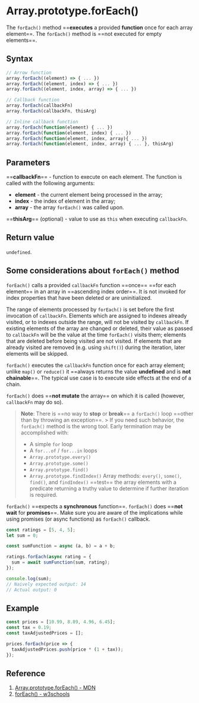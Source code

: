 # Array.prototype.forEach()

The `forEach()` method ==**executes** a provided **function** once for each array element==. The `forEach()` method is ==not executed for empty elements==.

## Syntax

```js
// Arrow function
array.forEach((element) => { ... })
array.forEach((element, index) => { ... })
array.forEach((element, index, array) => { ... })

// Callback function
array.forEach(callbackFn)
array.forEach(callbackFn, thisArg)

// Inline callback function
array.forEach(function(element) { ... })
array.forEach(function(element, index) { ... })
array.forEach(function(element, index, array){ ... })
array.forEach(function(element, index, array) { ... }, thisArg)
```

## Parameters

==**callbackFn**== - function to execute on each element. The function is called with the following arguments:

- **element** - the current element being processed in the array;
- **index** - the index of element in the array;
- **array** - the array `forEach()` was called upon.

==**thisArg**== (optional) - value to use as `this` when executing `callbackFn`.

## Return value

`undefined`.

## Some considerations about `forEach()` method

`forEach()` calls a provided `callbackFn` function ==once== ==for each element== in an array in ==ascending index order==. It is not invoked for index properties that have been deleted or are uninitialized.

The range of elements processed by `forEach()` is set before the first invocation of `callbackFn`. Elements which are assigned to indexes already visited, or to indexes outside the range, will not be visited by `callbackFn`. If existing elements of the array are changed or deleted, their value as passed to `callbackFn` will be the value at the time `forEach()` visits them; elements that are deleted before being visited are not visited. If elements that are already visited are removed (e.g. using `shift()`) during the iteration, later elements will be skipped.

`forEach()` executes the `callbackFn` function once for each array element; unlike `map()` or `reduce()` it ==always returns the value **undefined** and is **not chainable**==. The typical use case is to execute side effects at the end of a chain.

`forEach()` does ==**not mutate** the array== on which it is called (however, `callbackFn` may do so).

> **Note**: There is ==no way to **stop** or **break**== a `forEach()` loop ==other than by throwing an exception==. > If you need such behavior, the `forEach()` method is the wrong tool. Early termination may be accomplished with:
>
> - A simple `for` loop
> - A `for...of` / `for...in` loops
> - `Array.prototype.every()`
> - `Array.prototype.some()`
> - `Array.prototype.find()`
> - `Array.prototype.findIndex()`
>   Array methods: `every()`, `some()`, `find()`, and `findIndex()` ==test== the array elements with a predicate returning a truthy value to determine if further iteration is required.

`forEach()` ==expects a **synchronous** function==. `forEach()` does ==**not wait** for **promises**==. Make sure you are aware of the implications while using promises (or async functions) as `forEach()` callback.

```js
const ratings = [5, 4, 5];
let sum = 0;

const sumFunction = async (a, b) = a + b;

ratings.forEach(async rating = {
  sum = await sumFunction(sum, rating);
});

console.log(sum);
// Naively expected output: 14
// Actual output: 0
```

## Example

```js
const prices = [10.99, 8.89, 4.96, 6.45];
const tax = 0.19;
const taxAdjustedPrices = [];

prices.forEach(price => {
  taxAdjustedPrices.push(price * (1 + tax));
});
```

## Reference

1. [Array.prototype.forEach() - MDN](https://developer.mozilla.org/en-US/docs/Web/JavaScript/Reference/Global_Objects/Array/forEach)
2. [forEach() - w3schools](https://www.w3schools.com/jsref/jsref_foreach.asp)
